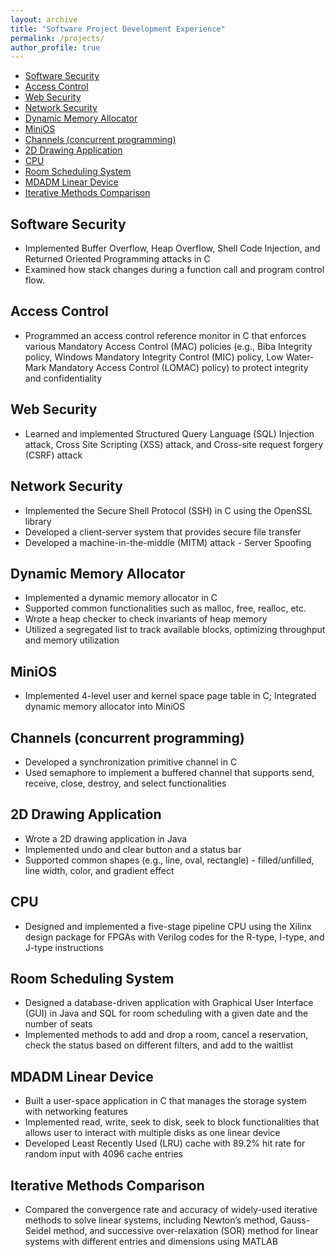 ```yaml
---
layout: archive
title: "Software Project Development Experience"
permalink: /projects/
author_profile: true
---
```


<!-- {% include base_path %}

{% for post in site.projects reversed %}
  {% include archive-single.html %}
{% endfor %} -->


- [Software Security](#software-security)
- [Access Control](#access-control)
- [Web Security](#web-security)
- [Network Security](#network-security)
- [Dynamic Memory Allocator](#dynamic-memory-allocator)
- [MiniOS](#minios)
- [Channels (concurrent programming)](#channels-concurrent-programming)
- [2D Drawing Application](#2d-drawing-application)
- [CPU](#cpu)
- [Room Scheduling System](#room-scheduling-system)
- [MDADM Linear Device](#mdadm-linear-device)
- [Iterative Methods Comparison](#iterative-methods-comparison)



## Software Security

- Implemented Buffer Overflow, Heap Overflow, Shell Code Injection, and Returned Oriented Programming attacks in C
- Examined how stack changes during a function call and program control flow.



## Access Control

- Programmed an access control reference monitor in C that enforces various Mandatory Access Control (MAC) policies (e.g., Biba Integrity policy, Windows Mandatory Integrity Control (MIC) policy, Low Water-Mark Mandatory Access Control (LOMAC) policy) to protect integrity and confidentiality



## Web Security

- Learned and implemented Structured Query Language (SQL) Injection attack, Cross Site Scripting (XSS) attack, and Cross-site request forgery (CSRF) attack



## Network Security

- Implemented the Secure Shell Protocol (SSH) in C using the OpenSSL library
- Developed a client-server system that provides secure file transfer
- Developed a machine-in-the-middle (MITM) attack - Server Spoofing



## Dynamic Memory Allocator

- Implemented a dynamic memory allocator in C
- Supported common functionalities such as malloc, free, realloc, etc.
- Wrote a heap checker to check invariants of heap memory
- Utilized a segregated list to track available blocks, optimizing throughput and memory utilization



## MiniOS

- Implemented 4-level user and kernel space page table in C; Integrated dynamic memory allocator into MiniOS



## Channels (concurrent programming)

- Developed a synchronization primitive channel in C
- Used semaphore to implement a buffered channel that supports send, receive, close, destroy, and select functionalities



## 2D Drawing Application

- Wrote a 2D drawing application in Java
- Implemented undo and clear button and a status bar
- Supported common shapes (e.g., line, oval, rectangle) - filled/unfilled, line width, color, and gradient effect



## CPU

- Designed and implemented a five-stage pipeline CPU using the Xilinx design package for FPGAs with Verilog codes for the R-type, I-type, and J-type instructions



## Room Scheduling System

- Designed a database-driven application with Graphical User Interface (GUI) in Java and SQL for room scheduling with a given date and the number of seats
- Implemented methods to add and drop a room, cancel a reservation, check the status based on different filters, and add to the waitlist

 

## MDADM Linear Device

- Built a user-space application in C that manages the storage system with networking features
- Implemented read, write, seek to disk, seek to block functionalities that allows user to interact with multiple disks as one linear device
- Developed Least Recently Used (LRU) cache with 89.2% hit rate for random input with 4096 cache entries



## Iterative Methods Comparison

- Compared the convergence rate and accuracy of widely-used iterative methods to solve linear systems, including Newton’s method, Gauss-Seidel method, and successive over-relaxation (SOR) method for linear systems with different entries and dimensions using MATLAB


